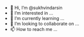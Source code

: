 - 👋 Hi, I’m @sukhvindarsin
- 👀 I’m interested in ...
- 🌱 I’m currently learning ...
- 💞️ I’m looking to collaborate on ...
- 📫 How to reach me ...

<!---
sukhvindarsin/sukhvindarsin is a ✨ special ✨ repository because its `README.md` (this file) appears on your GitHub profile.
You can click the Preview link to take a look at your changes.
--->
